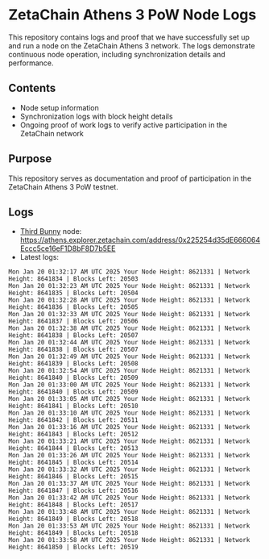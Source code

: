 # ZetaChain Athens 3 PoW Node Logs
This repository contains logs and proof that we have successfully set up and run a node on the ZetaChain Athens 3 network. The logs demonstrate continuous node operation, including synchronization details and performance.

## Contents
- Node setup information
- Synchronization logs with block height details
- Ongoing proof of work logs to verify active participation in the ZetaChain network

## Purpose
This repository serves as documentation and proof of participation in the ZetaChain Athens 3 PoW testnet.

## Logs

- [Third Bunny](https://thirdbunny.xyz/) node: https://athens.explorer.zetachain.com/address/0x225254d35dE666064Eccc5ce16eF1D8bF8D7b5EE
- Latest logs:
```
Mon Jan 20 01:32:17 AM UTC 2025 Your Node Height: 8621331 | Network Height: 8641834 | Blocks Left: 20503
Mon Jan 20 01:32:23 AM UTC 2025 Your Node Height: 8621331 | Network Height: 8641835 | Blocks Left: 20504
Mon Jan 20 01:32:28 AM UTC 2025 Your Node Height: 8621331 | Network Height: 8641836 | Blocks Left: 20505
Mon Jan 20 01:32:33 AM UTC 2025 Your Node Height: 8621331 | Network Height: 8641837 | Blocks Left: 20506
Mon Jan 20 01:32:38 AM UTC 2025 Your Node Height: 8621331 | Network Height: 8641838 | Blocks Left: 20507
Mon Jan 20 01:32:44 AM UTC 2025 Your Node Height: 8621331 | Network Height: 8641838 | Blocks Left: 20507
Mon Jan 20 01:32:49 AM UTC 2025 Your Node Height: 8621331 | Network Height: 8641839 | Blocks Left: 20508
Mon Jan 20 01:32:54 AM UTC 2025 Your Node Height: 8621331 | Network Height: 8641840 | Blocks Left: 20509
Mon Jan 20 01:33:00 AM UTC 2025 Your Node Height: 8621331 | Network Height: 8641840 | Blocks Left: 20509
Mon Jan 20 01:33:05 AM UTC 2025 Your Node Height: 8621331 | Network Height: 8641841 | Blocks Left: 20510
Mon Jan 20 01:33:10 AM UTC 2025 Your Node Height: 8621331 | Network Height: 8641842 | Blocks Left: 20511
Mon Jan 20 01:33:16 AM UTC 2025 Your Node Height: 8621331 | Network Height: 8641843 | Blocks Left: 20512
Mon Jan 20 01:33:21 AM UTC 2025 Your Node Height: 8621331 | Network Height: 8641844 | Blocks Left: 20513
Mon Jan 20 01:33:26 AM UTC 2025 Your Node Height: 8621331 | Network Height: 8641845 | Blocks Left: 20514
Mon Jan 20 01:33:32 AM UTC 2025 Your Node Height: 8621331 | Network Height: 8641846 | Blocks Left: 20515
Mon Jan 20 01:33:37 AM UTC 2025 Your Node Height: 8621331 | Network Height: 8641847 | Blocks Left: 20516
Mon Jan 20 01:33:42 AM UTC 2025 Your Node Height: 8621331 | Network Height: 8641848 | Blocks Left: 20517
Mon Jan 20 01:33:48 AM UTC 2025 Your Node Height: 8621331 | Network Height: 8641849 | Blocks Left: 20518
Mon Jan 20 01:33:53 AM UTC 2025 Your Node Height: 8621331 | Network Height: 8641849 | Blocks Left: 20518
Mon Jan 20 01:33:58 AM UTC 2025 Your Node Height: 8621331 | Network Height: 8641850 | Blocks Left: 20519
```
